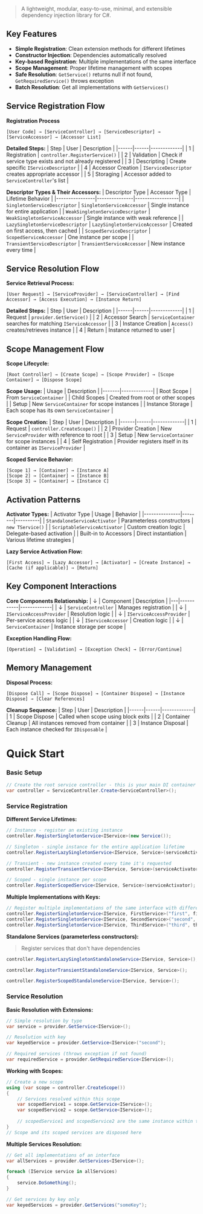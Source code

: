 > A lightweight, modular, easy-to-use, minimal, and extensible dependency injection library for C#. 

## Key Features

- **Simple Registration**: Clean extension methods for different lifetimes
- **Constructor Injection**: Dependencies automatically resolved
- **Key-based Registration**: Multiple implementations of the same interface
- **Scope Management**: Proper lifetime management with scopes
- **Safe Resolution**: `GetService()` returns null if not found, `GetRequiredService()` throws exception
- **Batch Resolution**: Get all implementations with `GetServices()`

## Service Registration Flow

**Registration Process**
```
[User Code] → [ServiceController] → [ServiceDescriptor] → [ServiceAccessor] → [Accessor List]
```

**Detailed Steps:**
| Step | User | Description |
|------|------|-------------|
| 1 | Registration | `controller.RegisterService()` |
| 2 | Validation | Check if service type exists and not already registered |
| 3 | Descripting | Create specific `IServiceDescriptor` |
| 4 | Accessor Creation | `IServiceDescriptor` creates appropriate accessor |
| 5 | Storaging | Accessor added to `ServiceController`'s list |

**Descriptor Types & Their Accessors:**
| Descriptor Type | Accessor Type | Lifetime Behavior |
|----------------|---------------|------------------|
| `SingletonServiceDescriptor` | `SingletonServiceAccessor` | Single instance for entire application |
| `WeakSingletonServiceDescriptor` | `WeakSingletonServiceAccessor` | Single instance with weak reference |
| `LazySingletonServiceDescriptor` | `LazySingletonServiceAccessor` | Created on first access, then cached |
| `ScopedServiceDescriptor` | `ScopedServiceAccessor` | One instance per scope |
| `TransientServiceDescriptor` | `TransientServiceAccessor` | New instance every time |

## Service Resolution Flow

**Service Retrieval Process:**
```
[User Request] → [ServiceProvider] → [ServiceController] → [Find Accessor] → [Access Execution] → [Instance Return]
```

**Detailed Steps:**
| Step | User | Description |
|------|------|-------------|
| 1 | Request | `provider.GetService()` |
| 2 | Accessor Search | `ServiceContainer` searches for matching `IServiceAccessor` |
| 3 | Instance Creation | `Access()` creates/retrieves instance |
| 4 | Return | Instance returned to user |

## Scope Management Flow

**Scope Lifecycle:**
```
[Root Controller] → [Create Scope] → [Scope Provider] → [Scope Container] → [Dispose Scope]
```

**Scope Usage:**
| Usage | Description |
|-------|-------------|
| Root Scope | From `ServiceContainer` |
| Child Scopes | Created from root or other scopes |
| Setup | New `ServiceContainer` for scope instances |
| Instance Storage | Each scope has its own `ServiceContainer` |
  
**Scope Creation:**
| Step | User | Description |
|------|------|-------------|
| 1 | Request | `controller.CreateScope()` |
| 2 | Provider Creation | New `ServiceProvider` with reference to root |
| 3 | Setup | New `ServiceContainer` for scope instances |
| 4 | Self Registration | Provider registers itself in its container as `IServiceProvider` |

**Scoped Service Behavior:**
```
[Scope 1] → [Container] → [Instance A]
[Scope 2] → [Container] → [Instance B]
[Scope 3] → [Container] → [Instance C]
```

## Activation Patterns

**Activator Types:**
| Activator Type | Usage | Behavior |
|---------------|--------|----------|
| `StandaloneServiceActivator` | Parameterless constructors | `new TService()` |
| `ScriptableServiceActivator` | Custom creation logic | Delegate-based activation |
| Built-in to Accessors | Direct instantiation | Various lifetime strategies |

**Lazy Service Activation Flow:**
```
[First Access] → [Lazy Accessor] → [Activator] → [Create Instance] → [Cache (if applicable)] → [Return]
```

## Key Component Interactions

**Core Components Relationship:**
| ↓ | Component | Description |
|---|-----------|-------------|
| ↓ | `ServiceController` | Manages registration | 
| ↓ | `IServiceAccessProvider` | Resolution logic |
| ↓ | `IServiceAccessProvider` | Per-service access logic |
| ↓ | `IServiceAccessor` | Creation logic |
| ↓ | `ServiceContainer` | Instance storage per scope |

**Exception Handling Flow:**
```
[Operation] → [Validation] → [Exception Check] → [Error/Continue]
```

## Memory Management

**Disposal Process:**
```
[Dispose Call] → [Scope Dispose] → [Container Dispose] → [Instance Dispose] → [Clear References]
```

**Cleanup Sequence:**
| Step | User | Description |
|------|------|-------------|
| 1 | Scope Dispose | Called when scope using block exits |
| 2 | Container Cleanup | All instances removed from container |
| 3 | Instance Disposal | Each instance checked for `IDisposable` |

# Quick Start

### Basic Setup

```csharp
// Create the root service controller - this is your main DI container
var controller = ServiceController.Create<ServiceController>();
```

### Service Registration

**Different Service Lifetimes:**
```csharp
// Instance - register an existing instance
controller.RegisterSingletonService<IService>(new Service());
```
```csharp
// Singleton - single instance for the entire application lifetime
controller.RegisterLazySingletonService<IService, Service>(serviceActivator);
```
```csharp
// Transient - new instance created every time it's requested  
controller.RegisterTransientService<IService, Service>(serviceActivator);
```
```csharp
// Scoped - single instance per scope
controller.RegisterScopedService<IService, Service>(serviceActivator);
```

**Multiple Implementations with Keys:**
```csharp
// Register multiple implementations of the same interface with different keys
controller.RegisterSingletonService<IService, FirstService>("first", firstServiceActivator);
controller.RegisterSingletonService<IService, SecondService>("second", secondServiceActivator); 
controller.RegisterSingletonService<IService, ThirdService>("third", thirdServiceActivator);
```

**Standalone Services (parameterless constructors):**
> Register services that don't have dependencies
```csharp
controller.RegisterLazySingletonStandaloneService<IService, Service>();
```
```csharp
controller.RegisterTransientStandaloneService<IService, Service>();
```
```csharp
controller.RegisterScopedStandaloneService<IService, Service>();
```

### Service Resolution

**Basic Resolution with Extensions:**
```csharp
// Simple resolution by type
var service = provider.GetService<IService>();
```
```csharp
// Resolution with key
var keyedService = provider.GetService<IService>("second");
```
```csharp
// Required services (throws exception if not found)
var requiredService = provider.GetRequiredService<IService>();
```

**Working with Scopes:**
```csharp
// Create a new scope
using (var scope = controller.CreateScope())
{
    // Services resolved within this scope
    var scopedService1 = scope.GetService<IService>();
    var scopedService2 = scope.GetService<IService>();
    
    // scopedService1 and scopedService2 are the same instance within this scope
}
// Scope and its scoped services are disposed here
```

**Multiple Services Resolution:**
```csharp
// Get all implementations of an interface
var allServices = provider.GetServices<IService>();

foreach (IService service in allServices)
{
    service.DoSomething();
}

// Get services by key only
var keyedServices = provider.GetServices("someKey");
```
